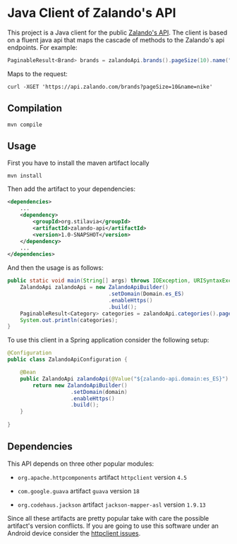 # Java Client of Zalando's API

This project is a Java client for the public [Zalando's API](https://github.com/zalando/shop-api-documentation). The 
client is based on a fluent java api that maps the cascade of methods to the Zalando's api endpoints. For example:

```java
PaginableResult<Brand> brands = zalandoApi.brands().pageSize(10).name("nike").get();
```
Maps to the request:

```shell
curl -XGET 'https://api.zalando.com/brands?pageSize=10&name=nike'
```

## Compilation

```shell
mvn compile
```

## Usage

First you have to install the maven artifact locally

```shell
mvn install
```

Then add the artifact to your dependencies:

```xml
<dependencies>
    ...
    <dependency>
        <groupId>org.stilavia</groupId>
        <artifactId>zalando-api</artifactId>
        <version>1.0-SNAPSHOT</version>
    </dependency>
    ...
</dependencies>
```

And then the usage is as follows:

```java
public static void main(String[] args) throws IOException, URISyntaxException {
    ZalandoApi zalandoApi = new ZalandoApiBuilder()
                                .setDomain(Domain.es_ES)
                                .enableHttps()
                                .build();
    PaginableResult<Category> categories = zalandoApi.categories().pageSize(20).get();
    System.out.println(categories);
}
```

To use this client in a Spring application consider the following setup:

```java
@Configuration
public class ZalandoApiConfiguration {

    @Bean
    public ZalandoApi zalandoApi(@Value("${zalando-api.domain:es_ES}") Domain domain) {
        return new ZalandoApiBuilder()
                    .setDomain(domain)
                    .enableHttps()
                    .build();
    }
    
}
```

## Dependencies

This API depends on three other popular modules:

* `org.apache.httpcomponents` artifact `httpclient` version `4.5`

* `com.google.guava` artifact `guava` version `18`

* `org.codehaus.jackson` artifact `jackson-mapper-asl` version `1.9.13`

Since all these artifacts are pretty popular take with care the possible artifact's version conflicts. If you are going
 to use this software under an Android device consider the [httpclient issues](https://hc.apache.org/httpcomponents-client-4.3.x/android-port.html).